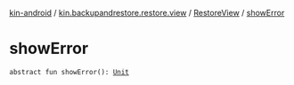 [kin-android](../../index.md) / [kin.backupandrestore.restore.view](../index.md) / [RestoreView](index.md) / [showError](./show-error.md)

# showError

`abstract fun showError(): `[`Unit`](https://kotlinlang.org/api/latest/jvm/stdlib/kotlin/-unit/index.html)
